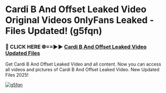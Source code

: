 # Cardi B And Offset Leaked Video Original Videos 0nlyFans Leaked - Files Updated! (g5fqn)

<h3>🔴 CLICK HERE 🌐==►► <a href="https://best4dudes.click/HH4t6V" rel="nofollow">Cardi B And Offset Leaked Video Updated Files</a></h3>

Get Cardi B And Offset Leaked Video and all content. Now you can access all videos and pictures of Cardi B And Offset Leaked Video. New Updated Files 2025!

[![g5fqn](https://github.com/user-attachments/assets/8c521d6e-e6e3-4a75-9320-d58ab9d79d5b)](https://best4dudes.click/HH4t6V)
